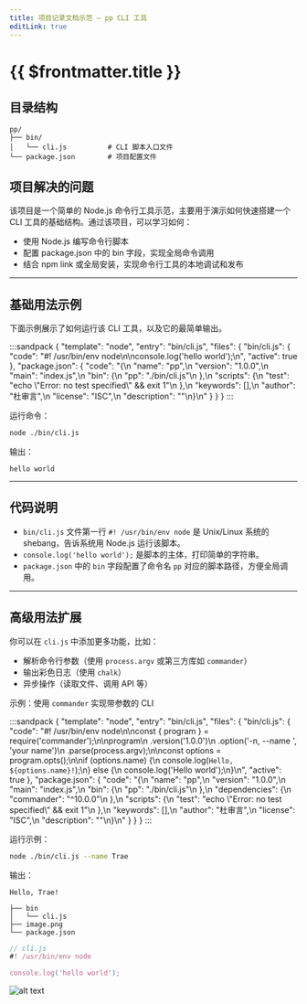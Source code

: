 ```yaml
---
title: 项目记录文档示范 — pp CLI 工具
editLink: true
---
```


# {{ $frontmatter.title }}

## 目录结构

```plaintext
pp/
├── bin/
│   └── cli.js          # CLI 脚本入口文件
└── package.json        # 项目配置文件
```

## 项目解决的问题

该项目是一个简单的 Node.js 命令行工具示范，主要用于演示如何快速搭建一个 CLI 工具的基础结构。通过该项目，可以学习如何：

- 使用 Node.js 编写命令行脚本
- 配置 package.json 中的 bin 字段，实现全局命令调用
- 结合 npm link 或全局安装，实现命令行工具的本地调试和发布

------

## 基础用法示例

下面示例展示了如何运行该 CLI 工具，以及它的最简单输出。

:::sandpack
{
  "template": "node",
  "entry": "bin/cli.js",
  "files": {
    "bin/cli.js": {
      "code": "#! /usr/bin/env node\n\nconsole.log('hello world');\n",
      "active": true
    },
    "package.json": {
      "code": "{\n  \"name\": \"pp\",\n  \"version\": \"1.0.0\",\n  \"main\": \"index.js\",\n  \"bin\": {\n    \"pp\": \"./bin/cli.js\"\n  },\n  \"scripts\": {\n    \"test\": \"echo \\\"Error: no test specified\\\" && exit 1\"\n  },\n  \"keywords\": [],\n  \"author\": \"杜审言\",\n  \"license\": \"ISC\",\n  \"description\": \"\"\n}\n"
    }
  }
}
:::

运行命令：

```bash
node ./bin/cli.js
```

输出：

```plainText
hello world
```

------

## 代码说明

- `bin/cli.js` 文件第一行 `#! /usr/bin/env node` 是 Unix/Linux 系统的 shebang，告诉系统用 Node.js 运行该脚本。
- `console.log('hello world');` 是脚本的主体，打印简单的字符串。
- `package.json` 中的 `bin` 字段配置了命令名 `pp` 对应的脚本路径，方便全局调用。

------

## 高级用法扩展

你可以在 `cli.js` 中添加更多功能，比如：

- 解析命令行参数（使用 `process.argv` 或第三方库如 `commander`）
- 输出彩色日志（使用 `chalk`）
- 异步操作（读取文件、调用 API 等）

示例：使用 `commander` 实现带参数的 CLI


:::sandpack
{
  "template": "node",
  "entry": "bin/cli.js",
  "files": {
    "bin/cli.js": {
      "code": "#! /usr/bin/env node\n\nconst { program } = require('commander');\n\nprogram\n  .version('1.0.0')\n  .option('-n, --name <type>', 'your name')\n  .parse(process.argv);\n\nconst options = program.opts();\n\nif (options.name) {\n  console.log(`Hello, ${options.name}!`);\n} else {\n  console.log('Hello world');\n}\n",
      "active": true
    },
    "package.json": {
      "code": "{\n  \"name\": \"pp\",\n  \"version\": \"1.0.0\",\n  \"main\": \"index.js\",\n  \"bin\": {\n    \"pp\": \"./bin/cli.js\"\n  },\n  \"dependencies\": {\n    \"commander\": \"^10.0.0\"\n  },\n  \"scripts\": {\n    \"test\": \"echo \\\"Error: no test specified\\\" && exit 1\"\n  },\n  \"keywords\": [],\n  \"author\": \"杜审言\",\n  \"license\": \"ISC\",\n  \"description\": \"\"\n}\n"
    }
  }
}
:::

运行示例：

```bash
node ./bin/cli.js --name Trae
```

输出：

```plainText
Hello, Trae!
```






```plain
├── bin
│   └── cli.js
├── image.png
└── package.json
```

```js
// cli.js
#! /usr/bin/env node

console.log('hello world');
```

![alt text](/image.png)

